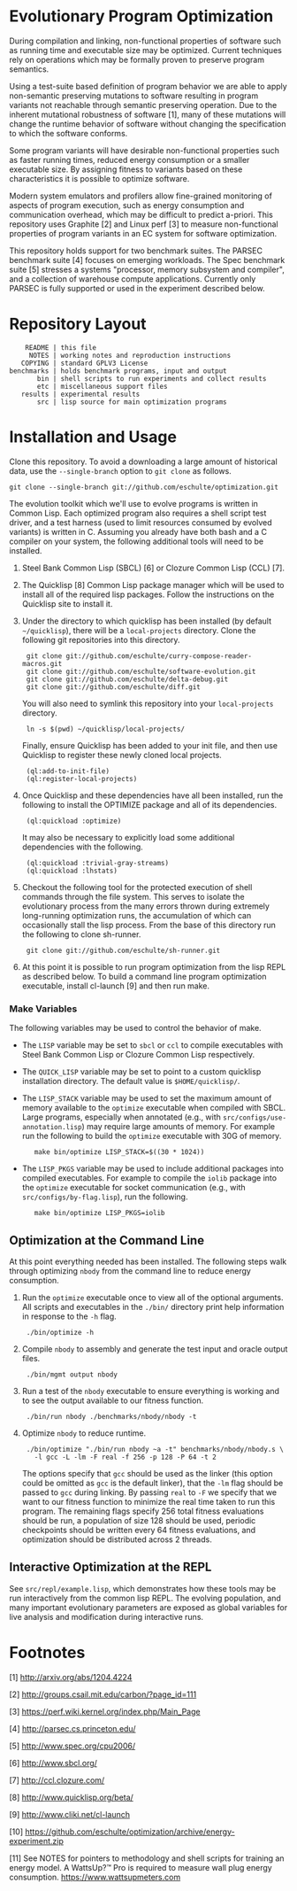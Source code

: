 Evolutionary Program Optimization
=================================

During compilation and linking, non-functional properties of software
such as running time and executable size may be optimized.  Current
techniques rely on operations which may be formally proven to preserve
program semantics.

Using a test-suite based definition of program behavior we are able to
apply non-semantic preserving mutations to software resulting in
program variants not reachable through semantic preserving operation.
Due to the inherent mutational robustness of software [1], many of
these mutations will change the runtime behavior of software without
changing the specification to which the software conforms.

Some program variants will have desirable non-functional properties
such as faster running times, reduced energy consumption or a smaller
executable size.  By assigning fitness to variants based on these
characteristics it is possible to optimize software.

Modern system emulators and profilers allow fine-grained monitoring of
aspects of program execution, such as energy consumption and
communication overhead, which may be difficult to predict a-priori.
This repository uses Graphite [2] and Linux perf [3] to measure
non-functional properties of program variants in an EC system for
software optimization.

This repository holds support for two benchmark suites.  The PARSEC
benchmark suite [4] focuses on emerging workloads.  The Spec benchmark
suite [5] stresses a systems "processor, memory subsystem and
compiler", and a collection of warehouse compute applications.
Currently only PARSEC is fully supported or used in the experiment
described below.

Repository Layout
=================

        README | this file
         NOTES | working notes and reproduction instructions
       COPYING | standard GPLV3 License
    benchmarks | holds benchmark programs, input and output
           bin | shell scripts to run experiments and collect results
           etc | miscellaneous support files
       results | experimental results
           src | lisp source for main optimization programs

Installation and Usage
======================

Clone this repository.  To avoid a downloading a large amount of
historical data, use the `--single-branch` option to `git clone` as
follows.

    git clone --single-branch git://github.com/eschulte/optimization.git

The evolution toolkit which we'll use to evolve programs is written in
Common Lisp.  Each optimized program also requires a shell script test
driver, and a test harness (used to limit resources consumed by
evolved variants) is written in C.  Assuming you already have both
bash and a C compiler on your system, the following additional tools
will need to be installed.

1. Steel Bank Common Lisp (SBCL) [6] or Clozure Common Lisp (CCL) [7].

2. The Quicklisp [8] Common Lisp package manager which will be used to
   install all of the required lisp packages.  Follow the instructions
   on the Quicklisp site to install it.

3. Under the directory to which quicklisp has been installed (by
   default `~/quicklisp`), there will be a `local-projects` directory.
   Clone the following git repositories into this directory.

        git clone git://github.com/eschulte/curry-compose-reader-macros.git
        git clone git://github.com/eschulte/software-evolution.git
        git clone git://github.com/eschulte/delta-debug.git
        git clone git://github.com/eschulte/diff.git

   You will also need to symlink this repository into your
   `local-projects` directory.

        ln -s $(pwd) ~/quicklisp/local-projects/

   Finally, ensure Quicklisp has been added to your init file, and
   then use Quicklisp to register these newly cloned local projects.

        (ql:add-to-init-file)
        (ql:register-local-projects)

4. Once Quicklisp and these dependencies have all been installed, run
   the following to install the OPTIMIZE package and all of its
   dependencies.

        (ql:quickload :optimize)

   It may also be necessary to explicitly load some additional
   dependencies with the following.

        (ql:quickload :trivial-gray-streams)
        (ql:quickload :lhstats)

5. Checkout the following tool for the protected execution of shell
   commands through the file system.  This serves to isolate the
   evolutionary process from the many errors thrown during extremely
   long-running optimization runs, the accumulation of which can
   occasionally stall the lisp process.  From the base of this
   directory run the following to clone sh-runner.

        git clone git://github.com/eschulte/sh-runner.git

6. At this point it is possible to run program optimization from the
   lisp REPL as described below.  To build a command line program
   optimization executable, install cl-launch [9] and then run make.

### Make Variables

The following variables may be used to control the behavior of make.

- The `LISP` variable may be set to `sbcl` or `ccl` to compile
  executables with Steel Bank Common Lisp or Clozure Common Lisp
  respectively.

- The `QUICK_LISP` variable may be set to point to a custom quicklisp
  installation directory.  The default value is `$HOME/quicklisp/`.

- The `LISP_STACK` variable may be used to set the maximum amount of
  memory available to the `optimize` executable when compiled with
  SBCL.  Large programs, especially when annotated (e.g., with
  `src/configs/use-annotation.lisp`) may require large amounts of
  memory.  For example run the following to build the `optimize`
  executable with 30G of memory.

         make bin/optimize LISP_STACK=$((30 * 1024))

- The `LISP_PKGS` variable may be used to include additional packages
  into compiled executables.  For example to compile the `iolib`
  package into the `optimize` executable for socket communication
  (e.g., with `src/configs/by-flag.lisp`), run the following.

         make bin/optimize LISP_PKGS=iolib

Optimization at the Command Line
--------------------------------

At this point everything needed has been installed.  The following
steps walk through optimizing `nbody` from the command line to reduce
energy consumption.

1. Run the `optimize` executable once to view all of the optional
   arguments.  All scripts and executables in the `./bin/` directory
   print help information in response to the `-h` flag.

        ./bin/optimize -h

2. Compile `nbody` to assembly and generate the test input and oracle
   output files.

        ./bin/mgmt output nbody

3. Run a test of the `nbody` executable to ensure everything is
   working and to see the output available to our fitness function.

        ./bin/run nbody ./benchmarks/nbody/nbody -t

4. Optimize `nbody` to reduce runtime.

        ./bin/optimize "./bin/run nbody ~a -t" benchmarks/nbody/nbody.s \
          -l gcc -L -lm -F real -f 256 -p 128 -P 64 -t 2

   The options specify that `gcc` should be used as the linker (this
   option could be omitted as `gcc` is the default linker), that the
   `-lm` flag should be passed to `gcc` during linking.  By passing
   `real` to `-F` we specify that we want to our fitness function to
   minimize the real time taken to run this program.  The remaining
   flags specify 256 total fitness evaluations should be run, a
   population of size 128 should be used, periodic checkpoints should
   be written every 64 fitness evaluations, and optimization should be
   distributed across 2 threads.

Interactive Optimization at the REPL
------------------------------------

See `src/repl/example.lisp`, which demonstrates how these tools may be
run interactively from the common lisp REPL.  The evolving population,
and many important evolutionary parameters are exposed as global
variables for live analysis and modification during interactive runs.

Footnotes
=========

[1]  http://arxiv.org/abs/1204.4224

[2]  http://groups.csail.mit.edu/carbon/?page_id=111

[3]  https://perf.wiki.kernel.org/index.php/Main_Page

[4]  http://parsec.cs.princeton.edu/

[5]  http://www.spec.org/cpu2006/

[6]  http://www.sbcl.org/

[7]  http://ccl.clozure.com/

[8]  http://www.quicklisp.org/beta/

[9]  http://www.cliki.net/cl-launch

[10] https://github.com/eschulte/optimization/archive/energy-experiment.zip

[11] See NOTES for pointers to methodology and shell scripts for
     training an energy model.  A WattsUp?™ Pro is required to measure
     wall plug energy consumption.  https://www.wattsupmeters.com
